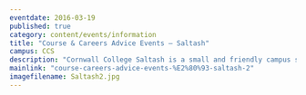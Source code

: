 ```yaml
---
eventdate: 2016-03-19
published: true
category: content/events/information
title: "Course & Careers Advice Events – Saltash"
campus: CCS
description: "Cornwall College Saltash is a small and friendly campus sat in a suburban location, perfect if..."
mainlink: "course-careers-advice-events-%E2%80%93-saltash-2"
imagefilename: Saltash2.jpg
---
```


